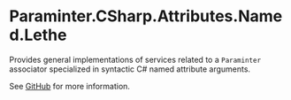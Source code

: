 # Paraminter.CSharp.Attributes.Named.Lethe

Provides general implementations of services related to a `Paraminter` associator specialized in syntactic C# named attribute arguments.

See [GitHub](https://github.com/Paraminter/Paraminter.CSharp.Attributes.Named.Lethe) for more information.